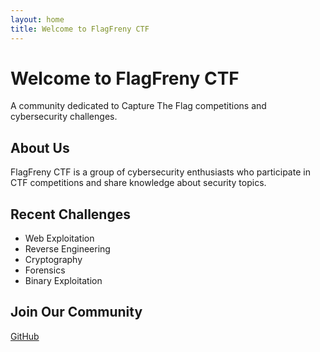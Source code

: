 ```yaml
---
layout: home
title: Welcome to FlagFreny CTF
---
```


# Welcome to FlagFreny CTF

A community dedicated to Capture The Flag competitions and cybersecurity challenges.

## About Us

FlagFreny CTF is a group of cybersecurity enthusiasts who participate in CTF competitions and share knowledge about security topics.

## Recent Challenges

- Web Exploitation
- Reverse Engineering
- Cryptography
- Forensics
- Binary Exploitation

## Join Our Community

[GitHub](https://github.com/ctf-flagfreny)


